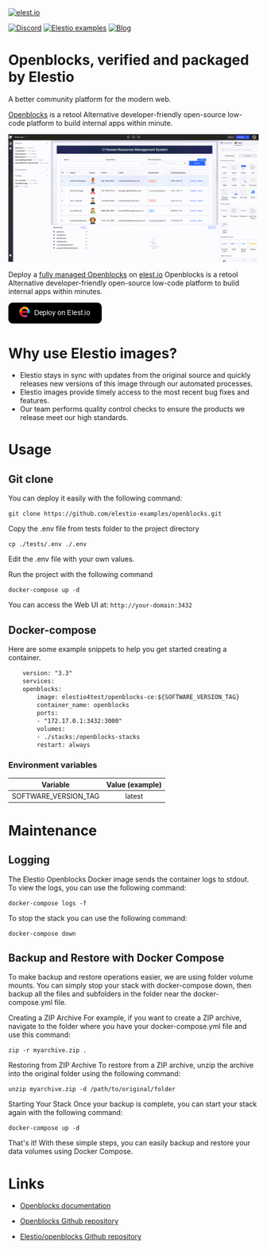 <a href="https://elest.io">
  <img src="https://elest.io/images/elestio.svg" alt="elest.io" width="150" height="75">
</a>

[![Discord](https://img.shields.io/static/v1.svg?logo=discord&color=f78A38&labelColor=083468&logoColor=ffffff&style=for-the-badge&label=Discord&message=community)](https://discord.gg/4T4JGaMYrD "Get instant assistance and engage in live discussions with both the community and team through our chat feature.")
[![Elestio examples](https://img.shields.io/static/v1.svg?logo=github&color=f78A38&labelColor=083468&logoColor=ffffff&style=for-the-badge&label=github&message=open%20source)](https://github.com/elestio-examples "Access the source code for all our repositories by viewing them.")
[![Blog](https://img.shields.io/static/v1.svg?color=f78A38&labelColor=083468&logoColor=ffffff&style=for-the-badge&label=elest.io&message=Blog)](https://blog.elest.io "Latest news about elestio, open source software, and DevOps techniques.")

# Openblocks, verified and packaged by Elestio

A better community platform for the modern web.

[Openblocks](https://openblocks.dev/) is a retool Alternative developer-friendly open-source low-code platform to build internal apps within minute.

<img src="https://github.com/elestio-examples/openblocks/raw/main/openblocks.gif" alt="openblocks" width="800">

Deploy a <a target="_blank" href="https://elest.io/open-source/openblocks">fully managed Openblocks</a> on <a target="_blank" href="https://elest.io/">elest.io</a> Openblocks is a retool Alternative developer-friendly open-source low-code platform to build internal apps within minutes.

[![deploy](https://github.com/elestio-examples/openblocks/raw/main/deploy-on-elestio.png)](https://dash.elest.io/deploy?source=cicd&social=dockerCompose&url=https://github.com/elestio-examples/openblocks)

# Why use Elestio images?

- Elestio stays in sync with updates from the original source and quickly releases new versions of this image through our automated processes.
- Elestio images provide timely access to the most recent bug fixes and features.
- Our team performs quality control checks to ensure the products we release meet our high standards.

# Usage

## Git clone

You can deploy it easily with the following command:

    git clone https://github.com/elestio-examples/openblocks.git

Copy the .env file from tests folder to the project directory

    cp ./tests/.env ./.env

Edit the .env file with your own values.


Run the project with the following command

    docker-compose up -d

You can access the Web UI at: `http://your-domain:3432`

## Docker-compose

Here are some example snippets to help you get started creating a container.

        version: "3.3"
        services:
        openblocks:
            image: elestio4test/openblocks-ce:${SOFTWARE_VERSION_TAG}
            container_name: openblocks
            ports:
            - "172.17.0.1:3432:3000"
            volumes:
            - ./stacks:/openblocks-stacks
            restart: always

### Environment variables

|       Variable       | Value (example) |
| :------------------: | :-------------: |
| SOFTWARE_VERSION_TAG | latest          |




# Maintenance

## Logging

The Elestio Openblocks Docker image sends the container logs to stdout. To view the logs, you can use the following command:

    docker-compose logs -f

To stop the stack you can use the following command:

    docker-compose down

## Backup and Restore with Docker Compose

To make backup and restore operations easier, we are using folder volume mounts. You can simply stop your stack with docker-compose down, then backup all the files and subfolders in the folder near the docker-compose.yml file.

Creating a ZIP Archive
For example, if you want to create a ZIP archive, navigate to the folder where you have your docker-compose.yml file and use this command:

    zip -r myarchive.zip .

Restoring from ZIP Archive
To restore from a ZIP archive, unzip the archive into the original folder using the following command:

    unzip myarchive.zip -d /path/to/original/folder

Starting Your Stack
Once your backup is complete, you can start your stack again with the following command:

    docker-compose up -d

That's it! With these simple steps, you can easily backup and restore your data volumes using Docker Compose.

# Links

- <a target="_blank" href="https://docs.openblocks.dev/">Openblocks documentation</a>

- <a target="_blank" href="https://github.com/openblocks-dev/openblocks">Openblocks Github repository</a>

- <a target="_blank" href="https://github.com/elestio-examples/openblocks">Elestio/openblocks Github repository</a>
